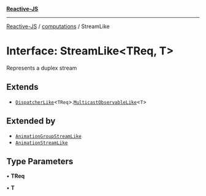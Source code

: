 [**Reactive-JS**](../../README.md)

***

[Reactive-JS](../../README.md) / [computations](../README.md) / StreamLike

# Interface: StreamLike\<TReq, T\>

Represents a duplex stream

## Extends

- [`DispatcherLike`](DispatcherLike.md)\<`TReq`\>.[`MulticastObservableLike`](MulticastObservableLike.md)\<`T`\>

## Extended by

- [`AnimationGroupStreamLike`](AnimationGroupStreamLike.md)
- [`AnimationStreamLike`](AnimationStreamLike.md)

## Type Parameters

• **TReq**

• **T**
